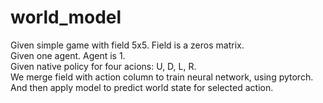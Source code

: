 # world_model
Given simple game with field 5x5. Field is a zeros matrix.   
Given one agent. Agent is 1.   
Given native policy for four acions: U, D, L, R.   
We merge field with action column to train neural network, using pytorch.   
And then apply model to predict world state for selected action.
